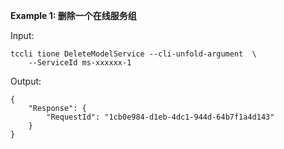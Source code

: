 **Example 1: 删除一个在线服务组**



Input: 

```
tccli tione DeleteModelService --cli-unfold-argument  \
    --ServiceId ms-xxxxxx-1
```

Output: 
```
{
    "Response": {
        "RequestId": "1cb0e984-d1eb-4dc1-944d-64b7f1a4d143"
    }
}
```

